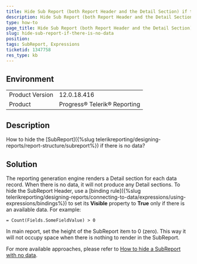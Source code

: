 ```yaml
---
title: Hide Sub Report (both Report Header and the Detail Section) if there is no data
description: Hide Sub Report (both Report Header and the Detail Section) if there is no data
type: how-to
page_title: Hide Sub Report (both Report Header and the Detail Section) if there is no data
slug: hide-sub-report-if-there-is-no-data
position: 
tags: SubReport, Expressions
ticketid: 1347758
res_type: kb
---
```


## Environment
<table>
	<tr>
		<td>Product Version</td>
		<td>12.0.18.416</td>
	</tr>
	<tr>
		<td>Product</td>
		<td>Progress® Telerik® Reporting</td>
	</tr>
</table>


## Description
How to hide the [SubReport]({%slug telerikreporting/designing-reports/report-structure/subreport%}) if there is no data?

## Solution
The reporting generation engine renders a Detail section for each data record. When there is no data, it will not produce any Detail sections.
To hide the SubReport Header, use a [binding rule]({%slug telerikreporting/designing-reports/connecting-to-data/expressions/using-expressions/bindings%}) to set its **Visible** property to **True** only if there is an available data. For example:
```
= Count(Fields.SomeFieldValue) > 0
```
In main report, set the height of the SubReport item to 0 (zero). This way it will not occupy space when there is nothing to render in the SubReport.

For more available approaches, please refer to [How to hide a SubReport with no data](knowledge-base/how-to-hide-subreport-with-no-data).
